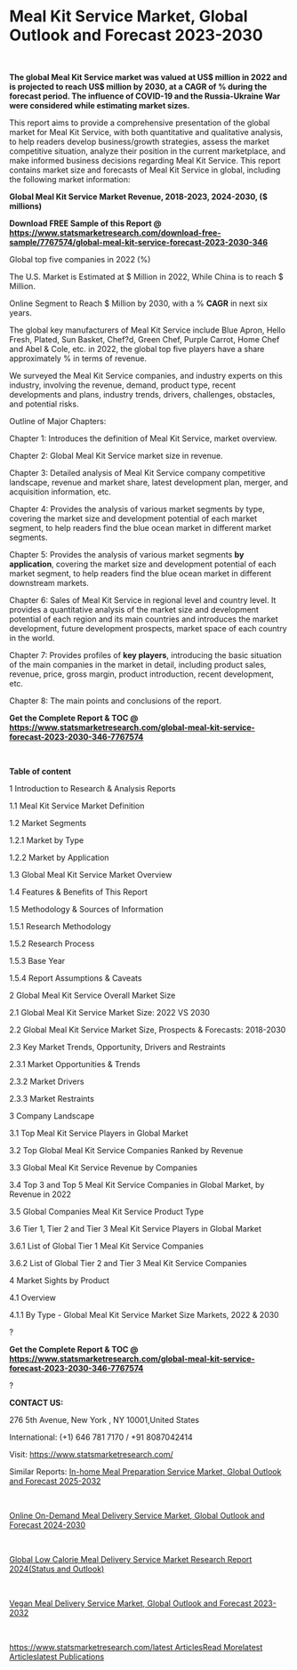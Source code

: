 <h1>Meal Kit Service Market, Global Outlook and Forecast 2023-2030</h1><br/><p><strong>The global Meal Kit Service market was valued at US$ million in 2022 and is projected to reach US$ million by 2030, at a <strong>CAGR</strong> of % during the forecast period. The influence of COVID-19 and the Russia-Ukraine War were considered while estimating market sizes.</strong></p>
 
 
 
 <p>This report aims to provide a comprehensive presentation of the global market for Meal Kit Service, with both quantitative and qualitative analysis, to help readers develop business/growth strategies, assess the market competitive situation, analyze their position in the current marketplace, and make informed business decisions regarding Meal Kit Service. This report contains market size and forecasts of Meal Kit Service in global, including the following market information:</p>
 
 
 
 <p><strong>Global Meal Kit Service Market Revenue, 2018-2023, 2024-2030, ($ millions)</strong></p>
 
 
 
 <p><strong>Download FREE Sample of this Report @ <a href="https://www.statsmarketresearch.com/download-free-sample/7767574/global-meal-kit-service-forecast-2023-2030-346">https://www.statsmarketresearch.com/download-free-sample/7767574/global-meal-kit-service-forecast-2023-2030-346</a></strong></p>
 
 
 
 <p>Global top five companies in 2022 (%)</p>
 
 
 
 <p>The U.S. Market is Estimated at $ Million in 2022, While China is to reach $ Million.</p>
 
 
 
 <p>Online Segment to Reach $ Million by 2030, with a % <strong>CAGR</strong> in next six years.</p>
 
 
 
 <p>The global key manufacturers of Meal Kit Service include Blue Apron, Hello Fresh, Plated, Sun Basket, Chef?d, Green Chef, Purple Carrot, Home Chef and Abel & Cole, etc. in 2022, the global top five players have a share approximately % in terms of revenue.</p>
 
 
 
 <p>We surveyed the Meal Kit Service companies, and industry experts on this industry, involving the revenue, demand, product type, recent developments and plans, industry trends, drivers, challenges, obstacles, and potential risks.</p>
 
 
 
 <p>Outline of Major Chapters:</p>
 
 
 
 <p>Chapter 1: Introduces the definition of Meal Kit Service, market overview.</p>
 
 
 
 <p>Chapter 2: Global Meal Kit Service market size in revenue.</p>
 
 
 
 <p>Chapter 3: Detailed analysis of Meal Kit Service company competitive landscape, revenue and market share, latest development plan, merger, and acquisition information, etc.</p>
 
 
 
 <p>Chapter 4: Provides the analysis of various market segments by type, covering the market size and development potential of each market segment, to help readers find the blue ocean market in different market segments.</p>
 
 
 
 <p>Chapter 5: Provides the analysis of various market segments <strong>by application</strong>, covering the market size and development potential of each market segment, to help readers find the blue ocean market in different downstream markets.</p>
 
 
 
 <p>Chapter 6: Sales of Meal Kit Service in regional level and country level. It provides a quantitative analysis of the market size and development potential of each region and its main countries and introduces the market development, future development prospects, market space of each country in the world.</p>
 
 
 
 <p>Chapter 7: Provides profiles of <strong>key players</strong>, introducing the basic situation of the main companies in the market in detail, including product sales, revenue, price, gross margin, product introduction, recent development, etc.</p>
 
 
 
 <p>Chapter 8: The main points and conclusions of the report.</p>
 
 
 
 <div><b>Get the Complete Report & TOC @ <a href="https://www.statsmarketresearch.com/global-meal-kit-service-forecast-2023-2030-346-7767574">https://www.statsmarketresearch.com/global-meal-kit-service-forecast-2023-2030-346-7767574</a></b></div>
 
 
 
 <p><br />
 
 <b>Table of content</b></p>
 
 
 
 <p>1 Introduction to Research & Analysis Reports<br />
 
 1.1 Meal Kit Service Market Definition<br />
 
 1.2 Market Segments<br />
 
 1.2.1 Market by Type<br />
 
 1.2.2 Market by Application<br />
 
 1.3 Global Meal Kit Service Market Overview<br />
 
 1.4 Features & Benefits of This Report<br />
 
 1.5 Methodology & Sources of Information<br />
 
 1.5.1 Research Methodology<br />
 
 1.5.2 Research Process<br />
 
 1.5.3 Base Year<br />
 
 1.5.4 Report Assumptions & Caveats<br />
 
 2 Global Meal Kit Service Overall Market Size<br />
 
 2.1 Global Meal Kit Service Market Size: 2022 VS 2030<br />
 
 2.2 Global Meal Kit Service Market Size, Prospects & Forecasts: 2018-2030<br />
 
 2.3 Key Market Trends, Opportunity, Drivers and Restraints<br />
 
 2.3.1 Market Opportunities & Trends<br />
 
 2.3.2 Market Drivers<br />
 
 2.3.3 Market Restraints<br />
 
 3 Company Landscape<br />
 
 3.1 Top Meal Kit Service Players in Global Market<br />
 
 3.2 Top Global Meal Kit Service Companies Ranked by Revenue<br />
 
 3.3 Global Meal Kit Service Revenue by Companies<br />
 
 3.4 Top 3 and Top 5 Meal Kit Service Companies in Global Market, by Revenue in 2022<br />
 
 3.5 Global Companies Meal Kit Service Product Type<br />
 
 3.6 Tier 1, Tier 2 and Tier 3 Meal Kit Service Players in Global Market<br />
 
 3.6.1 List of Global Tier 1 Meal Kit Service Companies<br />
 
 3.6.2 List of Global Tier 2 and Tier 3 Meal Kit Service Companies<br />
 
 4 Market Sights by Product<br />
 
 4.1 Overview<br />
 
 4.1.1 By Type - Global Meal Kit Service Market Size Markets, 2022 & 2030<br />
 
 ? </p>
 
 
 
 <div><b>Get the Complete Report & TOC @ <a href="https://www.statsmarketresearch.com/global-meal-kit-service-forecast-2023-2030-346-7767574">https://www.statsmarketresearch.com/global-meal-kit-service-forecast-2023-2030-346-7767574</a></b></div>
 
 
 
 <p>? </p>
 
 
 
 <p><b>CONTACT US:</b><br />
 
 276 5th Avenue, New York , NY 10001,United States<br />
 
 International: (+1) 646 781 7170 / +91 8087042414<br />
 
 Visit: <a href="https://www.statsmarketresearch.com/">https://www.statsmarketresearch.com/</a><br />
 
 Similar Reports: <a href="https://www.statsmarketresearch.com/global-meal-kit-service-forecast-2023-2030-346-7767574">In-home Meal Preparation Service Market, Global Outlook and Forecast 2025-2032</a><br />
 
 <br />
 
 <a href="https://www.statsmarketresearch.com/global-meal-kit-service-forecast-2023-2030-346-7767574">Online On-Demand Meal Delivery Service Market, Global Outlook and Forecast 2024-2030</a><br />
 
 <br />
 
 <a href="https://www.statsmarketresearch.com/global-meal-kit-service-forecast-2023-2030-346-7767574">Global Low Calorie Meal Delivery Service Market Research Report 2024(Status and Outlook)</a><br />
 
 <br />
 
 <a href="https://www.statsmarketresearch.com/global-meal-kit-service-forecast-2023-2030-346-7767574">Vegan Meal Delivery Service Market, Global Outlook and Forecast 2023-2032</a><br />
 
 <br />
 
 <a href="https://gyeongbokgung.com">https://www.statsmarketresearch.com/</a><a href="https://hallyeomaritime.com">latest Articles</a><a href="https://jingwansa.com">Read More</a><a href="https://nguoiviet.jp/">latest Articles</a><a href="https://www.intelmarketresearch.com/">latest Publications</a></p>
